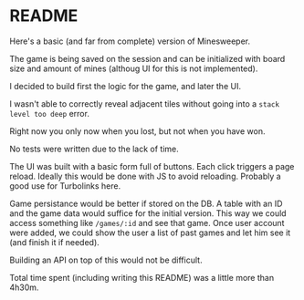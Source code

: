 # README

Here's a basic (and far from complete) version of Minesweeper.

The game is being saved on the session and can be initialized with board size and amount of mines (althoug UI for this is not implemented).

I decided to build first the logic for the game, and later the UI.

I wasn't able to correctly reveal adjacent tiles without going into a `stack level too deep` error.

Right now you only now when you lost, but not when you have won.

No tests were written due to the lack of time.

The UI was built with a basic form full of buttons. Each click triggers a page reload. Ideally this would be done with JS to avoid reloading. Probably a good use for Turbolinks here.

Game persistance would be better if stored on the DB. A table with an ID and the game data would suffice for the initial version. This way we could access something like `/games/:id` and see that game. Once user account were added, we could show the user a list of past games and let him see it (and finish it if needed).

Building an API on top of this would not be difficult.

Total time spent (including writing this README) was a little more than 4h30m.
